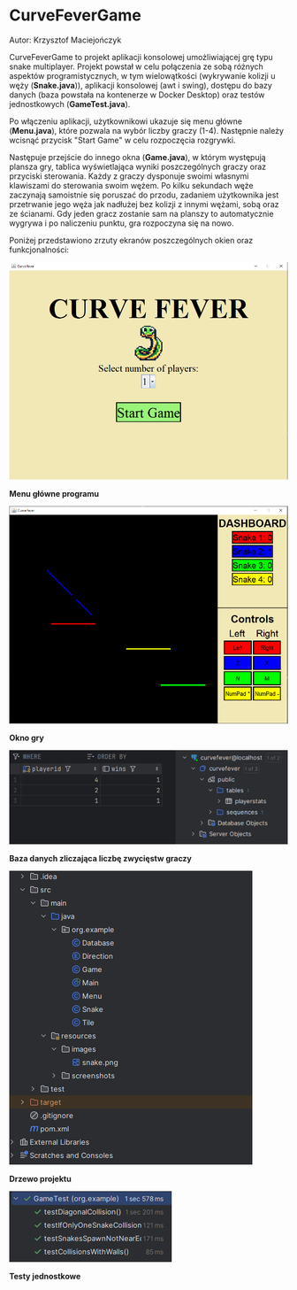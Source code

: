 # CurveFeverGame

Autor: Krzysztof Maciejończyk

CurveFeverGame to projekt aplikacji konsolowej umożliwiającej grę typu snake multiplayer. 
Projekt powstał w celu połączenia ze sobą różnych aspektów programistycznych, w tym wielowątkości (wykrywanie kolizji u węży (**Snake.java**)), aplikacji konsolowej (awt i swing), dostępu do bazy danych (baza powstała na kontenerze w Docker Desktop) oraz testów jednostkowych (**GameTest.java**).

Po włączeniu aplikacji, użytkownikowi ukazuje się menu główne (**Menu.java**), które pozwala na wybór liczby graczy (1-4). Następnie należy wcisnąć przycisk "Start Game" w celu rozpoczęcia rozgrywki.

Następuje przejście do innego okna (**Game.java**), w którym występują plansza gry, tablica wyświetlająca wyniki poszczególnych graczy oraz przyciski sterowania. Każdy z graczy dysponuje swoimi własnymi klawiszami do sterowania swoim wężem.
Po kilku sekundach węże zaczynają samoistnie się poruszać do przodu, zadaniem użytkownika jest przetrwanie jego węża jak nadłużej bez kolizji z innymi wężami, sobą oraz ze ścianami. Gdy jeden gracz zostanie sam na planszy to automatycznie wygrywa i po naliczeniu punktu, gra rozpoczyna się na nowo.

Poniżej przedstawiono zrzuty ekranów poszczególnych okien oraz funkcjonalności:

![Menu](src/main/resources/screenshots/Menu.PNG)

**Menu główne programu**

![Gra](src/main/resources/screenshots/Game.PNG)

**Okno gry**

![Baza](src/main/resources/screenshots/Database.PNG)

**Baza danych zliczająca liczbę zwycięstw graczy**

![Drzewo](src/main/resources/screenshots/Tree.PNG)

**Drzewo projektu**

![Testy](src/main/resources/screenshots/UnitTests.PNG)

**Testy jednostkowe**
